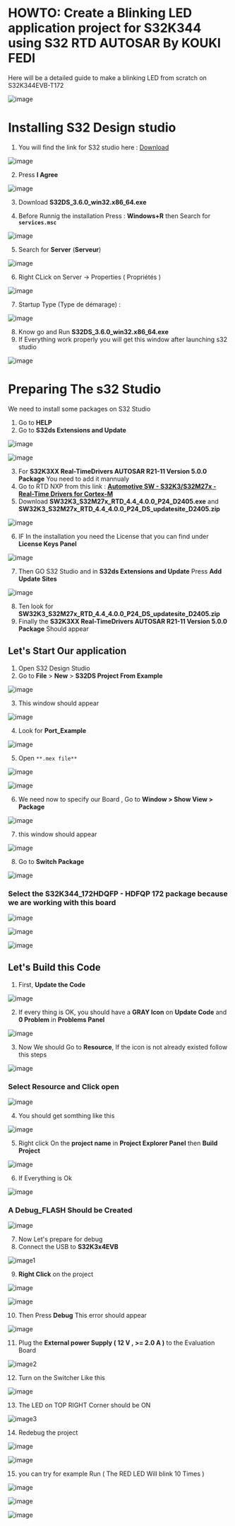 # HOWTO: Create a Blinking LED application project for S32K344 using S32 RTD AUTOSAR By KOUKI FEDI

Here will be a detailed guide to make a blinking LED from scratch on S32K344EVB-T172

![image](https://github.com/user-attachments/assets/6acd5aba-1832-4a7a-8d15-a5c31e6a6190)


# Installing S32 Design studio 

1. You will find the link for S32 studio here : [Download](https://nxp.flexnetoperations.com/control/frse/download?element=6443311)

![image](https://github.com/user-attachments/assets/eb6be968-e634-420c-b944-6c2d02ffe351)

2. Press **I Agree**

![image](https://github.com/user-attachments/assets/1d76db8c-8c7f-471f-a38b-1d5e21f811be)

3. Download **S32DS_3.6.0_win32.x86_64.exe**

4.  Before Runnig the installation Press : **Windows+R** then Search for **`services.msc`**

![image](https://github.com/user-attachments/assets/de7e86a6-984e-4907-84c1-1f2d076bd435)

5.  Search for **Server** (**Serveur**)

![image](https://github.com/user-attachments/assets/c97247e8-4237-4586-8820-cbd9a613160b)

6.  Right CLick on Server -> Properties ( Propriétés ) 

![image](https://github.com/user-attachments/assets/f5d7539d-c6f3-4ff5-8d88-a9d766396203)

7.  Startup Type (Type de démarage) : 

![image](https://github.com/user-attachments/assets/2f8bf993-993f-4feb-ab1b-eeefb698b55c)


8.  Know go and Run **S32DS_3.6.0_win32.x86_64.exe**
9.  If Everything work properly you will get this window after launching s32 studio 

![image](https://github.com/user-attachments/assets/9235db9d-06c3-4013-8a21-c912bcd8c03b)


# Preparing The s32 Studio 

We need to install some packages on S32 Studio 

1. Go to **HELP**
2. Go to **S32ds Extensions and Update**

![image](https://github.com/user-attachments/assets/fb5a5700-fb34-47dc-b67a-a9712648732e)

![image](https://github.com/user-attachments/assets/3d6e33ae-c8f1-4ab6-91a2-2abb89a7304c)

3. For **S32K3XX Real-TimeDrivers AUTOSAR R21-11 Version 5.0.0 Package** You need to add it mannualy 
4. Go to RTD NXP from this link : [**Automotive SW - S32K3/S32M27x - Real-Time Drivers for Cortex-M**](https://nxp.flexnetoperations.com/control/frse/product?child_plneID=830617)
5. Download **SW32K3_S32M27x_RTD_4.4_4.0.0_P24_D2405.exe** and **SW32K3_S32M27x_RTD_4.4_4.0.0_P24_DS_updatesite_D2405.zip**

![image](https://github.com/user-attachments/assets/352f8474-67ee-4d0a-8c47-f8cdd5282cec)


6. IF In the installation you need the License that you can find under **License Keys Panel**

![image](https://github.com/user-attachments/assets/c8100911-ff75-4bff-a532-ebe257f06a76)


7. Then GO S32 Studio and in **S32ds Extensions and Update** Press **Add Update Sites**

![image](https://github.com/user-attachments/assets/adc11261-c009-4aeb-b70b-b17601e8b205)

8. Ten look for **SW32K3_S32M27x_RTD_4.4_4.0.0_P24_DS_updatesite_D2405.zip**
9. Finally the **S32K3XX Real-TimeDrivers AUTOSAR R21-11 Version 5.0.0 Package**  Should appear

## Let's Start Our application 

1. Open S32 Design Studio
2. Go to **File** > **New** > **S32DS Project From Example**

![image](https://github.com/user-attachments/assets/6cbb2070-c3a6-4b81-8e58-4a26fb797d41)

3. This window should appear

![image](https://github.com/user-attachments/assets/cb4a5a7f-87b7-466a-8166-5c0bee836cbb)

4. Look for **Port_Example**

![image](https://github.com/user-attachments/assets/29150ccf-e53d-4298-bb70-42c3d16db08a)

5. Open `**.mex file**`

![image](https://github.com/user-attachments/assets/a68d8404-327f-4403-8a38-ced2f7d72855)

![image](https://github.com/user-attachments/assets/71b89a6b-622f-4702-a424-6c3cd62bcefc)


6. We need now to specify our Board , Go to  **Window > Show View > Package**

![image](https://github.com/user-attachments/assets/fef1f4af-f68f-48dc-8bfe-cbafafffb362)

7. this window should appear

![image](https://github.com/user-attachments/assets/6670eede-4477-43e8-b657-9986269c6ae7)


8. Go to **Switch Package**

![image](https://github.com/user-attachments/assets/fa5cc95b-caf1-41c8-943d-03f7d1bc5ebf)

### Select the S32K344_172HDQFP - HDFQP 172 package  because we are working with this board 

![image](https://github.com/user-attachments/assets/0106d0e6-9ad8-4565-8020-6f80abebcafe)

![image](https://github.com/user-attachments/assets/33688cbe-a686-49f2-a88d-d092a7dd0afe)

![image](https://github.com/user-attachments/assets/75a1b9d8-599c-4611-bcf9-4f9fe6109758)

## Let's Build this Code 

1. First, **Update the Code**

![image](https://github.com/user-attachments/assets/ee83ca6c-e3f1-4a18-90a3-d29cc843a60f)

2. If every thing is OK, you should have a **GRAY Icon** on **Update Code** and **0 Problem** in **Problems Panel**

![image](https://github.com/user-attachments/assets/d5173709-a6c3-479b-aa7a-36ea1cda7b95)


3. Now We should Go to **Resource**, If the icon is not already existed
follow this steps 

![image](https://github.com/user-attachments/assets/5c1064f8-846f-452a-9009-dc0c36296ae5)

### Select Resource and Click open 

![image](https://github.com/user-attachments/assets/fdec6e82-6b55-4ace-9337-2f6f698d923e)

4. You should get somthing like this 

![image](https://github.com/user-attachments/assets/a247fb9a-d3a8-49b8-bc87-ddc74b86e90c)


5. Right click On the **project name** in **Project Explorer Panel** then **Build Project**

![image](https://github.com/user-attachments/assets/eb6bba11-ae93-4f01-9332-e6c8e8db33e4)


6. If Everything is Ok 

![image](https://github.com/user-attachments/assets/f50faa4c-cd22-42a8-9203-e19cd73c7daf)

### A Debug_FLASH Should be Created 

![image](https://github.com/user-attachments/assets/ff12852a-c893-40b3-9810-5142c39a3fa3)

7. Now Let's prepare for debug
8. Connect the USB to **S32K3x4EVB**  

![image1](https://github.com/user-attachments/assets/0bbbaf5f-5b98-4d71-8227-2ff2367153e3)

9. **Right Click** on the project 

![image](https://github.com/user-attachments/assets/237adac7-ce57-4c37-acdb-76ef8953bf86)

![image](https://github.com/user-attachments/assets/792cf090-a4eb-4f21-924f-ea4705306ac4)

10. Then Press **Debug** This error should appear

![image](https://github.com/user-attachments/assets/bb4017a1-7d89-449f-888d-dfefd22c0c07)


11. Plug the **External power Supply ( 12 V , >= 2.0 A )** to the Evaluation Board 

![image2](https://github.com/user-attachments/assets/f51106db-5b90-497f-a197-023899125da6)

12. Turn on the Switcher Like this 

![image](https://github.com/user-attachments/assets/3e97b927-ab6e-4d93-b318-8b21c0f6cab6)

13. The LED on TOP RIGHT Corner should be ON 

 ![image3](https://github.com/user-attachments/assets/92412944-db87-4e7e-a632-8ddd6f8c5156)

14. Redebug the project  

![image](https://github.com/user-attachments/assets/c0101157-4674-4bf1-ad9c-43a63e601400)


![image](https://github.com/user-attachments/assets/73c71a08-2289-4f34-aa84-d2afdc5aa13d)

15. you can try for example Run ( The RED LED Will blink 10 Times ) 

![image](https://github.com/user-attachments/assets/5f9f13af-7673-4a0b-b94f-2a9089e316c2)

![image](https://github.com/user-attachments/assets/cf949a75-f2e4-4d44-ad9f-729f40ff717b)

![image](https://github.com/user-attachments/assets/1bca246b-fa4a-436e-8062-3746f55d0e92)


